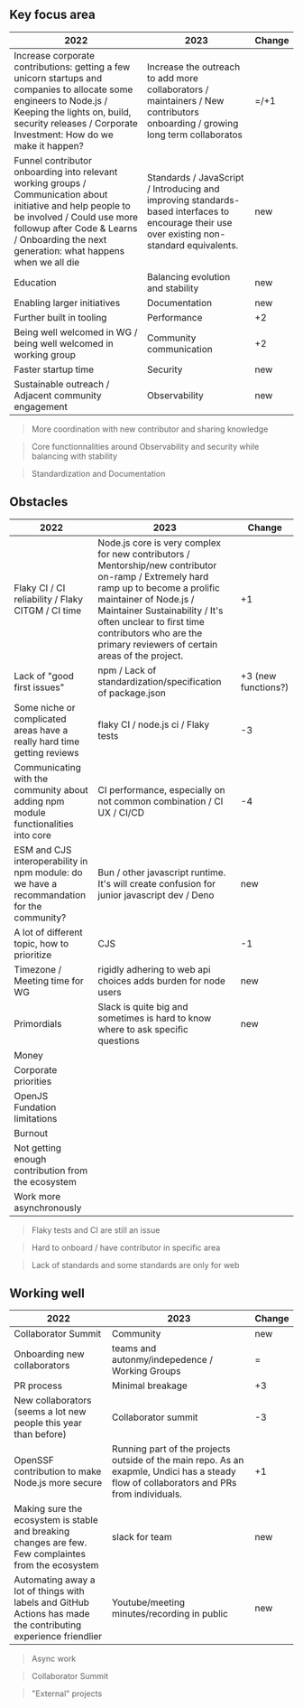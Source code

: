 ## Key focus area

| 2022  | 2023  | Change  |
|---|---|---|
|  Increase corporate contributions: getting a few unicorn startups and companies to allocate some engineers to Node.js / Keeping the lights on, build, security releases / Corporate Investment: How do we make it happen?  | Increase the outreach to add more collaborators / maintainers / New contributors onboarding / growing long term collaboratos   | =/+1  |
| Funnel contributor onboarding into relevant working groups / Communication about initiative and help people to be involved / Could use more followup after Code & Learns / Onboarding the next generation: what happens when we all die  | Standards / JavaScript / Introducing and improving standards-based interfaces to encourage their use over existing non-standard equivalents. | new  |
| Education  | Balancing evolution and stability  | new  |
| Enabling larger initiatives  | Documentation  |  new |
| Further built in tooling  | Performance   | +2  |
| Being well welcomed in WG / being well welcomed in working group  | Community communication  | +2  |
| Faster startup time  | Security  | new  |
| Sustainable outreach / Adjacent community engagement  | Observability  | new  |


> More coordination with new contributor and sharing knowledge

> Core functionnalities around Observability and security while balancing with stability

> Standardization and Documentation

## Obstacles

| 2022  | 2023  | Change  |
|---|---|---|
| Flaky CI / CI reliability / Flaky CITGM / CI time  | Node.js core is very complex for new contributors / Mentorship/new contributor on-ramp / Extremely hard ramp up to become a prolific maintainer of Node.js / Maintainer Sustainability / It's often unclear to first time contributors who are the primary reviewers of certain areas of the project.   | +1  |
| Lack of "good first issues"  | npm / Lack of standardization/specification of package.json   | +3 (new functions?)  |
| Some niche or complicated areas have a really hard time getting reviews  | flaky CI / node.js ci / Flaky tests  | -3  |
| Communicating with the community about adding npm module functionalities into core  | CI performance, especially on not common combination / CI UX / CI/CD  | -4 |
| ESM and CJS interoperability in npm module: do we have a recommandation for the community? | Bun / other javascript runtime. It's will create confusion for junior javascript dev / Deno  | new  |
| A lot of different topic, how to prioritize  | CJS   | -1  |
| Timezone / Meeting time for WG  | rigidly adhering to web api choices adds burden for node users   | new  |
| Primordials  | Slack is quite big and sometimes is hard to know where to ask specific questions  | new  |
| Money  |   |   |
| Corporate priorities  |   |   |
| OpenJS Fundation limitations  |  |   |
| Burnout  |   |   |
| Not getting enough contribution from the ecosystem  |   |   |
| Work more asynchronously  |   |   |

> Flaky tests and CI are still an issue

> Hard to onboard / have contributor in specific area

> Lack of standards and some standards are only for web

## Working well

| 2022  | 2023  | Change  |
|---|---|---|
| Collaborator Summit  | Community  | new  |
| Onboarding new collaborators  | teams and autonmy/indepedence / Working Groups  | =  |
| PR process  | Minimal breakage | +3  |
| New collaborators (seems a lot new people this year than before)  | Collaborator summit  | -3  |
| OpenSSF contribution to make Node.js more secure  | Running part of the projects outside of the main repo. As an exapmle, Undici has a steady flow of collaborators and PRs from individuals.  | +1  |
| Making sure the ecosystem is stable and breaking changes are few. Few complaintes from the ecosystem  | slack for team | new  |
| Automating away a lot of things with labels and GitHub Actions has made the contributing experience friendlier  | Youtube/meeting minutes/recording in public | new  |

> Async work

> Collaborator Summit

> "External" projects
